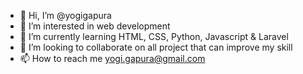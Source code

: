 - 👋 Hi, I’m @yogigapura
- 👀 I’m interested in web development
- 🌱 I’m currently learning HTML, CSS, Python, Javascript & Laravel
- 💞️ I’m looking to collaborate on all project that can improve my skill
- 📫 How to reach me yogi.gapura@gmail.com

<!---
yogigapura/yogigapura is a ✨ special ✨ repository because its `README.md` (this file) appears on your GitHub profile.
You can click the Preview link to take a look at your changes.
--->
